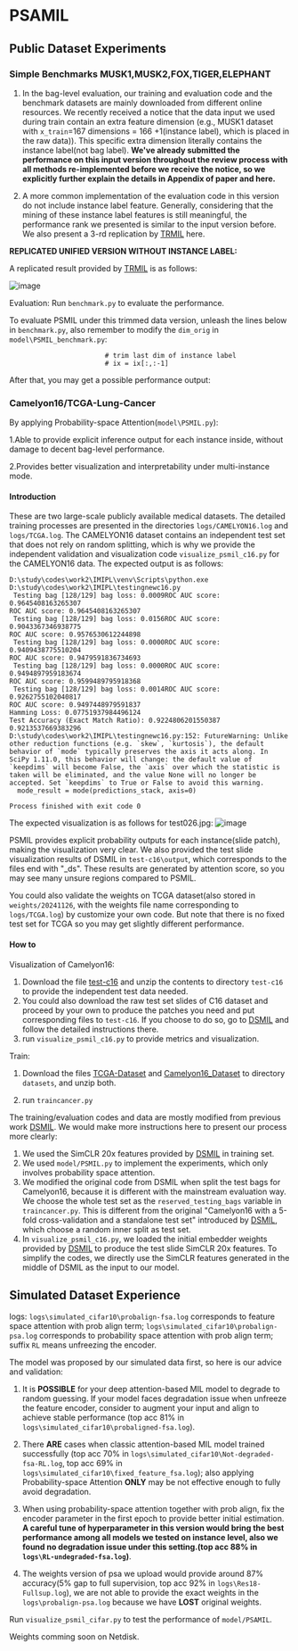 # PSAMIL

## Public Dataset Experiments

### Simple Benchmarks MUSK1,MUSK2,FOX,TIGER,ELEPHANT

1. In the bag-level evaluation, our training and evaluation code and the benchmark datasets are mainly downloaded from different online resources. We recently received a notice that the data input we used during train contain an extra feature dimension (e.g., MUSK1 dataset with `x_train`=167 dimensions = 166 +1(instance label), which is placed in the raw data)).  This specific extra dimension literally contains the instance label(not bag label). **We've already submitted the performance on this input version throughout the review process with all methods re-implemented before we receive the notice, so we explicitly further explain the details in Appendix of paper and here.**

2. A more common implementation of the evaluation code in this version do not include instance label feature. Generally, considering that the mining of these instance label features is still meaningful, the performance rank we presented is similar to the input version before. We also present a 3-rd replication by [TRMIL](https://arxiv.org/abs/2307.14025) here.

**REPLICATED UNIFIED VERSION WITHOUT INSTANCE LABEL:**

A replicated result provided by [TRMIL](https://arxiv.org/abs/2307.14025) is as follows:

![image](https://github.com/user-attachments/assets/de642c9f-7ed3-4035-ade9-31c386778246)




Evaluation:
Run `benchmark.py` to evaluate the performance. 

To evaluate PSMIL under this trimmed data version, unleash the lines below in  `benchmark.py`, also remember to modify the `dim_orig` in `model\PSMIL_benchmark.py`:
```
                        # trim last dim of instance label
                        # ix = ix[:,:-1]
```
After that, you may get a possible performance output:


### Camelyon16/TCGA-Lung-Cancer
By applying Probability-space Attention(`model\PSMIL.py`):

1.Able to provide explicit inference output for each instance inside, without damage to decent bag-level performance.

2.Provides better visualization and interpretability under multi-instance mode. 

#### Introduction
These are two large-scale publicly available medical datasets. The detailed training processes are presented in the directories `logs/CAMELYON16.log` and `logs/TCGA.log`. The CAMELYON16 dataset contains an independent test set that does not rely on random splitting, which is why we provide the independent validation and visualization code `visualize_psmil_c16.py` for the CAMELYON16 data. The expected output is as follows:

```
D:\study\codes\work2\IMIPL\venv\Scripts\python.exe D:\study\codes\work2\IMIPL\testingnewc16.py 
 Testing bag [128/129] bag loss: 0.0009ROC AUC score: 0.9645408163265307
ROC AUC score: 0.9645408163265307
 Testing bag [128/129] bag loss: 0.0156ROC AUC score: 0.9043367346938775
ROC AUC score: 0.9576530612244898
 Testing bag [128/129] bag loss: 0.0000ROC AUC score: 0.9409438775510204
ROC AUC score: 0.9479591836734693
 Testing bag [128/129] bag loss: 0.0000ROC AUC score: 0.9494897959183674
ROC AUC score: 0.9599489795918368
 Testing bag [128/129] bag loss: 0.0014ROC AUC score: 0.9262755102040817
ROC AUC score: 0.9497448979591837
Hamming Loss: 0.07751937984496124
Test Accuracy (Exact Match Ratio): 0.9224806201550387 0.9213537669383296
D:\study\codes\work2\IMIPL\testingnewc16.py:152: FutureWarning: Unlike other reduction functions (e.g. `skew`, `kurtosis`), the default behavior of `mode` typically preserves the axis it acts along. In SciPy 1.11.0, this behavior will change: the default value of `keepdims` will become False, the `axis` over which the statistic is taken will be eliminated, and the value None will no longer be accepted. Set `keepdims` to True or False to avoid this warning.
  mode_result = mode(predictions_stack, axis=0)

Process finished with exit code 0
```

The expected visualization is as follows for test026.jpg:
![image](https://github.com/user-attachments/assets/a2ee439f-efd4-4585-aaca-061a3bfe6d58)

PSMIL provides explicit probability outputs for each instance(slide patch), making the visualization very clear. We also provided the test slide visualization results of DSMIL in `test-c16\output`, which corresponds to the files end with "_ds". These results are generated by attention score, so you may see many unsure regions compared to PSMIL. 

You could also validate the weights on TCGA dataset(also stored in `weights/20241126`, with the weights file name corresponding to `logs/TCGA.log`) by customize your own code. But note that there is no fixed test set for TCGA so you may get slightly different performance.

#### How to

Visualization of Camelyon16:

1. Download the file [test-c16](https://uwmadison.box.com/shared/static/q4d9fr93wmllf1navjf2ghc9b0pmzf2a.zip) and unzip the contents to directory `test-c16` to provide the independent test data needed.
2. You could also download the raw test set slides of C16 dataset and proceed by your own to produce the patches you need and put corresponding files to `test-c16`. If you choose to do so, go to [DSMIL](https://github.com/binli123/dsmil-wsi) and follow the detailed instructions there.
3. run `visualize_psmil_c16.py` to provide metrics and visualization.

Train:

1. Download the files [TCGA-Dataset](https://uwmadison.box.com/shared/static/tze4yqclajbdzjwxyb8b1umfwk9vcdwq.zip) and [Camelyon16_Dataset](https://uwmadison.box.com/shared/static/l9ou15iwup73ivdjq0bc61wcg5ae8dwe.zip) to directory `datasets`, and unzip both.

2. run `traincancer.py`





The training/evaluation codes and data are mostly modified from previous work [DSMIL](https://github.com/binli123/dsmil-wsi). We would make more instructions here to present our process more clearly:

1. We used the SimCLR 20x features provided by [DSMIL]([https://github.com/binli123/dsmil-wsi]) in training set.
2. We used `model/PSMIL.py` to implement the experiments, which only involves probability space attention.
3. We modified the original code from DSMIL when split the test bags for Camelyon16, because it is different with the mainstream evaluation way. We choose the whole test set as the `reserved_testing_bags` variable in `traincancer.py`. This is different from the original "Camelyon16 with a 5-fold cross-validation and a standalone test set" introduced by [DSMIL](https://github.com/binli123/dsmil-wsi), which choose a random inner split as test set.
4. In `visualize_psmil_c16.py`, we loaded the initial embedder weights provided by [DSMIL]([https://github.com/binli123/dsmil-wsi]) to produce the test slide SimCLR 20x features. To simplify the codes, we directly use the SimCLR features generated in the middle of DSMIL as the input to our model. 




## Simulated Dataset Experience
logs: `logs\simulated_cifar10\probalign-fsa.log` corresponds to feature space attention with prob align term; `logs\simulated_cifar10\probalign-psa.log` corresponds to probability space attention with prob align term; suffix `RL` means unfreezing the encoder.

The model was proposed by our simulated data first, so here is our advice and validation:

1. It is **POSSIBLE** for your deep attention-based MIL model to degrade to random guessing. If your model faces degradation issue when unfreeze the feature encoder, consider to augment your input and align to achieve stable performance (top acc 81% in `logs\simulated_cifar10\probaligned-fsa.log`).

2. There **ARE** cases when classic attention-based MIL model trained successfully (top acc 70% in `logs\simulated_cifar10\Not-degraded-fsa-RL.log`, top acc 69% in `logs\simulated_cifar10\fixed_feature_fsa.log`);  also applying Probability-space Attention **ONLY** may be not effective enough to fully avoid degradation.
   
3. When using probability-space attention together with prob align, fix the encoder parameter in the first epoch to provide better initial estimation. **A careful tune of hyperparameter in this version would bring the best performance among all models we tested on instance level, also we found no degradation issue under this setting.(top acc 88% in `logs\RL-undegraded-fsa.log`)**.
   
4. The weights version of psa we upload would provide around 87% accuracy(5% gap to full supervision, top acc 92% in `logs\Res18-Fullsup.log`), we are not able to provide the exact weights in the `logs\probalign-psa.log` because we have **LOST** original weights.  

Run  `visualize_psmil_cifar.py` to test the performance of `model/PSAMIL`.

Weights comming soon on Netdisk.
